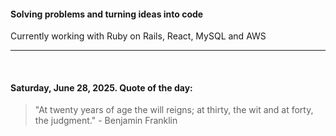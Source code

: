 #### Solving problems and turning ideas into code

Currently working with Ruby on Rails, React, MySQL and AWS

---

<br>

<!-- quote_marker -->
#### Saturday, June 28, 2025. Quote of the day:

> "At twenty years of age the will reigns; at thirty, the wit and at forty, the judgment." - Benjamin Franklin
